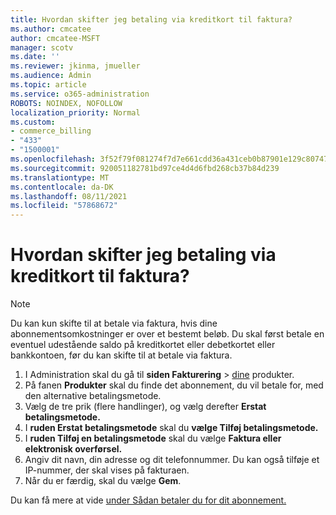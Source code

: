 ```yaml
---
title: Hvordan skifter jeg betaling via kreditkort til faktura?
ms.author: cmcatee
author: cmcatee-MSFT
manager: scotv
ms.date: ''
ms.reviewer: jkinma, jmueller
ms.audience: Admin
ms.topic: article
ms.service: o365-administration
ROBOTS: NOINDEX, NOFOLLOW
localization_priority: Normal
ms.custom:
- commerce_billing
- "433"
- "1500001"
ms.openlocfilehash: 3f52f79f081274f7d7e661cdd36a431ceb0b87901e129c80747430a00d762d67
ms.sourcegitcommit: 920051182781bd97ce4d4d6fbd268cb37b84d239
ms.translationtype: MT
ms.contentlocale: da-DK
ms.lasthandoff: 08/11/2021
ms.locfileid: "57868672"
---
```

# <a name="how-do-i-change-from-credit-card-payments-to-invoice"></a>Hvordan skifter jeg betaling via kreditkort til faktura?

> [!NOTE]
> Du kan kun skifte til at betale via faktura, hvis dine abonnementsomkostninger er over et bestemt beløb. Du skal først betale en eventuel udestående saldo på kreditkortet eller debetkortet eller bankkontoen, før du kan skifte til at betale via faktura.

1. I Administration skal du gå til **siden Fakturering**  >  [dine](https://go.microsoft.com/fwlink/p/?linkid=842054) produkter.
2. På fanen **Produkter** skal du finde det abonnement, du vil betale for, med den alternative betalingsmetode.
3. Vælg de tre prik (flere handlinger), og vælg derefter **Erstat betalingsmetode.**
4. I **ruden Erstat betalingsmetode** skal du **vælge Tilføj betalingsmetode.**
5. I **ruden Tilføj en betalingsmetode** skal du vælge **Faktura eller elektronisk overførsel.**
6. Angiv dit navn, din adresse og dit telefonnummer. Du kan også tilføje et IP-nummer, der skal vises på fakturaen.
7. Når du er færdig, skal du vælge **Gem**.

Du kan få mere at vide [under Sådan betaler du for dit abonnement.](https://docs.microsoft.com/microsoft-365/commerce/billing-and-payments/pay-for-your-subscription)